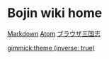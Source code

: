 # Bojin wiki home
[Markdown](markdown.md)
[Atom](atom.md)
[ブラウザ三国志](bra3.md)

[gimmick:theme (inverse: true)](Simplex)
